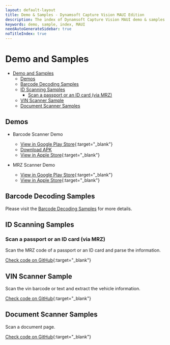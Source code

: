 ```yaml
---
layout: default-layout
title: Demo & Samples - Dynamsoft Capture Vision MAUI Edition
description: The index of Dynamsoft Capture Vision MAUI demo & samples.
keywords: demo, sample, index, MAUI
needAutoGenerateSidebar: true
noTitleIndex: true
---
```


# Demo and Samples

- [Demo and Samples](#demo-and-samples)
	- [Demos](#demos)
	- [Barcode Decoding Samples](#barcode-decoding-samples)
	- [ID Scanning Samples](#id-scanning-samples)
		- [Scan a passport or an ID card (via MRZ)](#scan-a-passport-or-an-id-card-via-mrz)
	- [VIN Scanner Sample](#vin-scanner-sample)
	- [Document Scanner Samples](#document-scanner-samples)

## Demos

- Barcode Scanner Demo
  - [View in Google Play Store](https://play.google.com/store/apps/details?id=com.dynamsoft.demo.dynamsoftbarcodereaderdemo&pli=1){:target="_blank"}
  - [Download APK](https://download2.dynamsoft.com/dbr/android/DynamsoftBarcodeReaderDemoAndroid.apk)
  - [View in Apple Store](https://apps.apple.com/us/app/dynamsoft-barcode-scanner-demo/id1120581630){:target="_blank"}

- MRZ Scanner Demo
  - [View in Google Play Store](https://play.google.com/store/apps/details?id=com.dynamsoft.mrzscanner){:target="_blank"}
  - [View in Apple Store](https://apps.apple.com/us/app/dynamsoft-mrz-scanner/id6736854735){:target="_blank"}

## Barcode Decoding Samples

Please visit the [Barcode Decoding Samples]({{site.dbr_maui}}samples/index.html) for more details.

## ID Scanning Samples

### Scan a passport or an ID card (via MRZ)

Scan the MRZ code of a passport or an ID card and parse the information.

[Check code on GitHub](https://github.com/Dynamsoft/mrz-scanner-mobile-maui/tree/main/ScanMRZ){:target="_blank"}

## VIN Scanner Sample

Scan the vin barcode or text and extract the vehicle information.

[Check code on GitHub](https://github.com/Dynamsoft/capture-vision-maui-samples/tree/main/ScanVIN){:target="_blank"}

## Document Scanner Samples

Scan a document page.

[Check code on GitHub](https://github.com/Dynamsoft/capture-vision-maui-samples/tree/main/ScanDocument){:target="_blank"}
